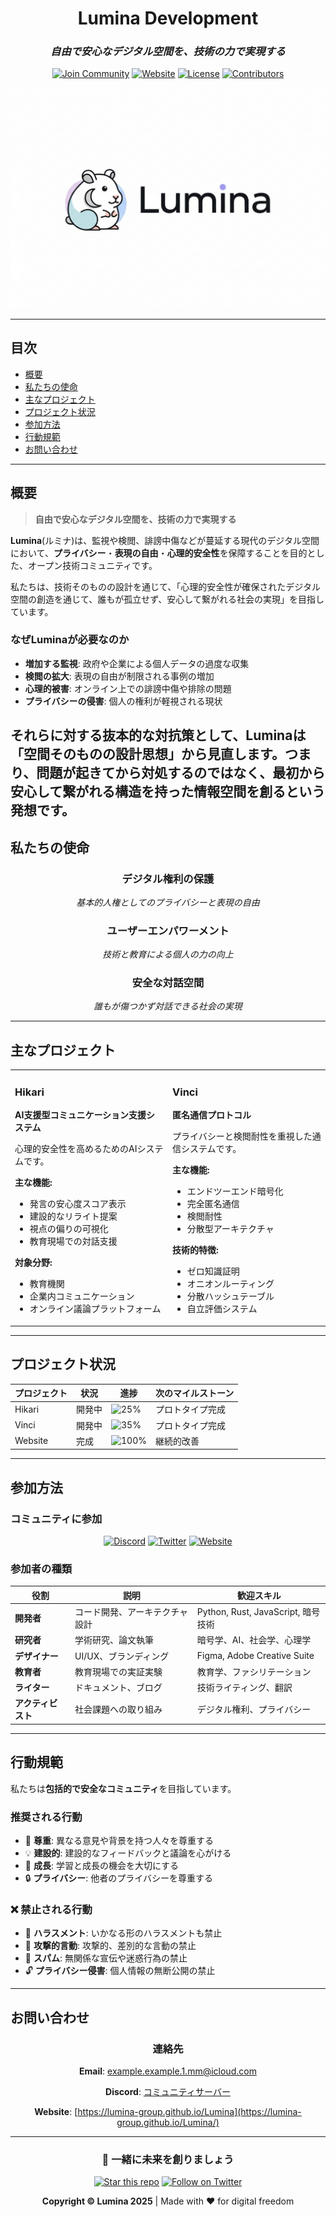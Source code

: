 <div align="center">

# Lumina Development

### *自由で安心なデジタル空間を、技術の力で実現する*

[![Join Community](https://img.shields.io/badge/Join-Community-7289DA?style=for-the-badge&logo=discord&logoColor=white)](https://discord.gg/y9TURVfVyb)
[![Website](https://img.shields.io/badge/Website-4285F4?style=for-the-badge&logo=google-chrome&logoColor=white)](https://lumina-group.github.io/Lumina/)
[![License](https://img.shields.io/badge/License-Open_Source-green?style=for-the-badge)](LICENSE)
[![Contributors](https://img.shields.io/badge/Contributors-Welcome-orange?style=for-the-badge)](CONTRIBUTING.md)

![Lumina Logo](resource/lumina.png)

</div>

---

## 目次

- [概要](#概要)
- [私たちの使命](#私たちの使命)
- [主なプロジェクト](#主なプロジェクト)
- [プロジェクト状況](#プロジェクト状況)
- [参加方法](#参加方法)
- [行動規範](#行動規範)
- [お問い合わせ](#お問い合わせ)

---

##  概要

> **自由で安心なデジタル空間を、技術の力で実現する**

**Lumina**(ルミナ)は、監視や検閲、誹謗中傷などが蔓延する現代のデジタル空間において、**プライバシー**・**表現の自由**・**心理的安全性**を保障することを目的とした、オープン技術コミュニティです。

私たちは、技術そのものの設計を通じて、「心理的安全性が確保されたデジタル空間の創造を通じて、誰もが孤立せず、安心して繋がれる社会の実現」を目指しています。

###  なぜLuminaが必要なのか

- **増加する監視**: 政府や企業による個人データの過度な収集
- **検閲の拡大**: 表現の自由が制限される事例の増加
- **心理的被害**: オンライン上での誹謗中傷や排除の問題
- **プライバシーの侵害**: 個人の権利が軽視される現状

それらに対する抜本的な対抗策として、Luminaは「空間そのものの設計思想」から見直します。つまり、問題が起きてから対処するのではなく、最初から安心して繋がれる構造を持った情報空間を創るという発想です。
---

## 私たちの使命

<div align="center">

### デジタル権利の保護
*基本的人権としてのプライバシーと表現の自由*

### ユーザーエンパワーメント
*技術と教育による個人の力の向上*

### 安全な対話空間
*誰もが傷つかず対話できる社会の実現*

</div>

---

## 主なプロジェクト

<table>
<tr>
<td width="50%">

### Hikari
**AI支援型コミュニケーション支援システム**

心理的安全性を高めるためのAIシステムです。

**主な機能:**
- 発言の安心度スコア表示
- 建設的なリライト提案
- 視点の偏りの可視化
- 教育現場での対話支援

**対象分野:**
- 教育機関
- 企業内コミュニケーション
- オンライン議論プラットフォーム

</td>
<td width="50%">

### Vinci
**匿名通信プロトコル**

プライバシーと検閲耐性を重視した通信システムです。

**主な機能:**
- エンドツーエンド暗号化
- 完全匿名通信
- 検閲耐性
- 分散型アーキテクチャ

**技術的特徴:**
- ゼロ知識証明
- オニオンルーティング
- 分散ハッシュテーブル
- 自立評価システム

</td>
</tr>
</table>

---
## プロジェクト状況

| プロジェクト | 状況 | 進捗 | 次のマイルストーン |
|-------------|------|------|-------------------|
| Hikari | 開発中 | ![25%](https://progress-bar.dev/30) | プロトタイプ完成 |
| Vinci | 開発中 | ![35%](https://progress-bar.dev/15) | プロトタイプ完成 |
| Website | 完成 | ![100%](https://progress-bar.dev/100) | 継続的改善 |

---

## 参加方法

### コミュニティに参加

<div align="center">

[![Discord](https://img.shields.io/badge/Discord-7289DA?style=for-the-badge&logo=discord&logoColor=white)](https://discord.gg/y9TURVfVyb)
[![Twitter](https://img.shields.io/badge/Twitter-1DA1F2?style=for-the-badge&logo=twitter&logoColor=white)](https://x.com/w85235)
[![Website](https://img.shields.io/badge/Website-4285F4?style=for-the-badge&logo=google-chrome&logoColor=white)](https://lumina-group.github.io/Lumina/)

</div>

### 参加者の種類

| 役割 | 説明 | 歓迎スキル |
|------|------|-----------|
| **開発者** | コード開発、アーキテクチャ設計 | Python, Rust, JavaScript, 暗号技術 |
| **研究者** | 学術研究、論文執筆 | 暗号学、AI、社会学、心理学 |
| **デザイナー** | UI/UX、ブランディング | Figma, Adobe Creative Suite |
| **教育者** | 教育現場での実証実験 | 教育学、ファシリテーション |
| **ライター** | ドキュメント、ブログ | 技術ライティング、翻訳 |
| **アクティビスト** | 社会課題への取り組み | デジタル権利、プライバシー |

---

## 行動規範

私たちは**包括的で安全なコミュニティ**を目指しています。

### 推奨される行動

- 🤝 **尊重**: 異なる意見や背景を持つ人々を尊重する
- 💡 **建設的**: 建設的なフィードバックと議論を心がける
- 🌱 **成長**: 学習と成長の機会を大切にする
- 🔒 **プライバシー**: 他者のプライバシーを尊重する

### ❌ 禁止される行動

- 🚫 **ハラスメント**: いかなる形のハラスメントも禁止
- 💢 **攻撃的言動**: 攻撃的、差別的な言動の禁止
- 📢 **スパム**: 無関係な宣伝や迷惑行為の禁止
- 🔓 **プライバシー侵害**: 個人情報の無断公開の禁止

---

## お問い合わせ

<div align="center">

### 連絡先

**Email**: [example.example.1.mm@icloud.com](mailto:example.example.1.mm@icloud.com)

**Discord**: [コミュニティサーバー](https://discord.gg/y9TURVfVyb)

**Website**: [https://lumina-group.github.io/Lumina](https://lumina-group.github.io/Lumina/)

---

### 🤝 一緒に未来を創りましょう

[![Star this repo](https://img.shields.io/github/stars/lumina-group/Lumina?style=social)](https://github.com/lumina-group/Lumina)
[![Follow on Twitter](https://img.shields.io/twitter/follow/w85235?style=social)](https://twitter.com/w85235)

**Copyright © Lumina 2025** | Made with ❤️ for digital freedom

</div>
